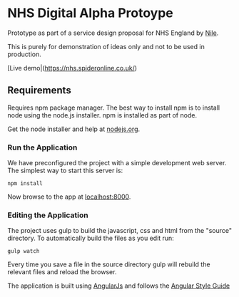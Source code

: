 # NHS Digital Alpha Protoype

Prototype as part of a service design proposal for NHS England by [Nile](https://nilehq.com).

This is purely for demonstration of ideas only and not to be used in production.

[Live demo|(https://nhs.spideronline.co.uk/)

## Requirements

Requires npm package manager. The best way to install npm is to install node using the node.js installer. npm is installed as part of node.

Get the node installer and help at [nodejs.org](https://nodejs.org).

### Run the Application

We have preconfigured the project with a simple development web server. The simplest way to start
this server is:

```
npm install
```

Now browse to the app at [localhost:8000](http://localhost:8000).

### Editing the Application

The project uses gulp to build the javascript, css and html from the "source" directory. To automatically build the files as you edit run:

```
gulp watch
```

Every time you save a file in the source directory gulp will rebuild the relevant files and reload the browser.

The application is built using [AngularJs](https://angularjs.org/) and follows the [Angular Style Guide](https://github.com/johnpapa/angular-styleguide/blob/master/a1/README.md)
